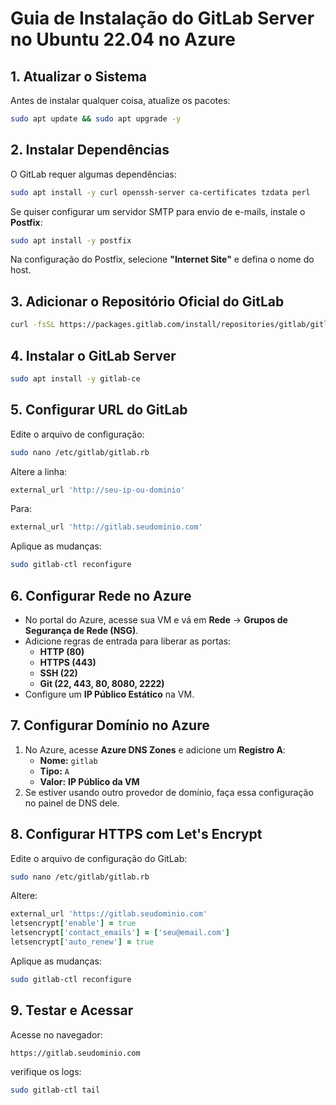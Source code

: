 # Guia de Instalação do GitLab Server no Ubuntu 22.04 no Azure

## 1. Atualizar o Sistema

Antes de instalar qualquer coisa, atualize os pacotes:

```bash
sudo apt update && sudo apt upgrade -y
```

## 2. Instalar Dependências

O GitLab requer algumas dependências:

```bash
sudo apt install -y curl openssh-server ca-certificates tzdata perl
```

Se quiser configurar um servidor SMTP para envio de e-mails, instale o **Postfix**:

```bash
sudo apt install -y postfix
```

Na configuração do Postfix, selecione **"Internet Site"** e defina o nome do host.

## 3. Adicionar o Repositório Oficial do GitLab

```bash
curl -fsSL https://packages.gitlab.com/install/repositories/gitlab/gitlab-ce/script.deb.sh | sudo bash
```

## 4. Instalar o GitLab Server

```bash
sudo apt install -y gitlab-ce
```

## 5. Configurar URL do GitLab

Edite o arquivo de configuração:

```bash
sudo nano /etc/gitlab/gitlab.rb
```

Altere a linha:

```ruby
external_url 'http://seu-ip-ou-dominio'
```

Para:

```ruby
external_url 'http://gitlab.seudominio.com'
```

Aplique as mudanças:

```bash
sudo gitlab-ctl reconfigure
```

## 6. Configurar Rede no Azure

- No portal do Azure, acesse sua VM e vá em **Rede** → **Grupos de Segurança de Rede (NSG)**.
- Adicione regras de entrada para liberar as portas:
  - **HTTP (80)**
  - **HTTPS (443)**
  - **SSH (22)**
  - **Git (22, 443, 80, 8080, 2222)**
- Configure um **IP Público Estático** na VM.

## 7. Configurar Domínio no Azure

1. No Azure, acesse **Azure DNS Zones** e adicione um **Registro A**:
   - **Nome:** `gitlab`
   - **Tipo:** `A`
   - **Valor:** **IP Público da VM**
2. Se estiver usando outro provedor de domínio, faça essa configuração no painel de DNS dele.

## 8. Configurar HTTPS com Let's Encrypt

Edite o arquivo de configuração do GitLab:

```bash
sudo nano /etc/gitlab/gitlab.rb
```

Altere:

```ruby
external_url 'https://gitlab.seudominio.com'
letsencrypt['enable'] = true
letsencrypt['contact_emails'] = ['seu@email.com']
letsencrypt['auto_renew'] = true
```

Aplique as mudanças:

```bash
sudo gitlab-ctl reconfigure
```

## 9. Testar e Acessar

Acesse no navegador:

```
https://gitlab.seudominio.com
```

verifique os logs:

```bash
sudo gitlab-ctl tail
```

